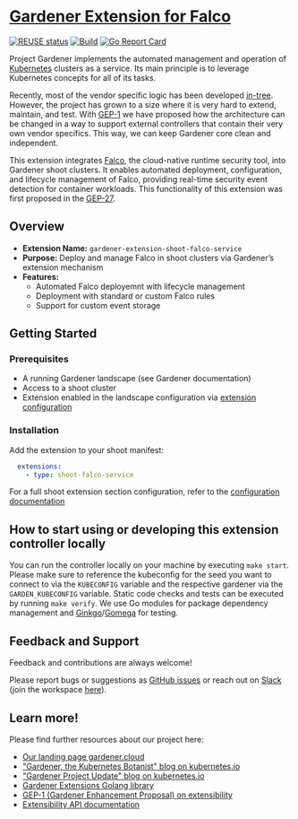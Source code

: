 # [Gardener Extension for Falco](https://gardener.cloud)

[![REUSE status](https://api.reuse.software/badge/github.com/gardener/gardener-extension-shoot-falco-service)](https://api.reuse.software/info/github.com/gardener/gardener-extension-shoot-falco-service)
[![Build](https://github.com/gardener/gardener-extension-shoot-falco-service/actions/workflows/non-release.yaml/badge.svg)](https://github.com/gardener/gardener-extension-shoot-falco-service/actions/workflows/non-release.yaml)
[![Go Report Card](https://goreportcard.com/badge/github.com/gardener/gardener-extension-shoot-falco-service)](https://goreportcard.com/report/github.com/gardener/gardener-extension-shoot-falco-service)


Project Gardener implements the automated management and operation of [Kubernetes](https://kubernetes.io/) clusters as a service.
Its main principle is to leverage Kubernetes concepts for all of its tasks.

Recently, most of the vendor specific logic has been developed [in-tree](https://github.com/gardener/gardener).
However, the project has grown to a size where it is very hard to extend, maintain, and test.
With [GEP-1](https://github.com/gardener/gardener/blob/master/docs/proposals/01-extensibility.md) we have proposed how the architecture can be changed in a way to support external controllers that contain their very own vendor specifics. This way, we can keep Gardener core clean and independent.

This extension integrates [Falco](https://falco.org/), the cloud-native runtime security tool, into Gardener shoot clusters. It enables automated deployment, configuration, and lifecycle management of Falco, providing real-time security event detection for container workloads. This functionality of this extension was first proposed in the [GEP-27](https://github.com/gardener/gardener/blob/a0f959ee152e13a22db1b0d9f6f146bc16c8b7ed/docs/proposals/27-falco-extension.md).

## Overview
- **Extension Name:** `gardener-extension-shoot-falco-service`
- **Purpose:** Deploy and manage Falco in shoot clusters via Gardener’s extension mechanism
- **Features:**
  - Automated Falco deployemnt with lifecycle management
  - Deployment with standard or custom Falco rules
  - Support for custom event storage


## Getting Started

### Prerequisites
- A running Gardener landscape (see Gardener documentation)
- Access to a shoot cluster
- Extension enabled in the landscape configuration via [extension configuration](https://github.com/gardener/gardener-extension-shoot-falco-service/blob/main/docs/extension-configuration.md)

### Installation
Add the extension to your shoot manifest:
```yaml
  extensions:
    - type: shoot-falco-service
```

For a full shoot extension section configuration, refer to the [configuration documentation](https://github.com/gardener/gardener-extension-shoot-falco-service/blob/main/docs/falco-configuration.md)

## How to start using or developing this extension controller locally

You can run the controller locally on your machine by executing `make start`. Please make sure to reference the kubeconfig for the seed you want to connect to via the `KUBECONFIG` variable and the respective gardener via the `GARDEN_KUBECONFIG` variable.
Static code checks and tests can be executed by running `make verify`. We use Go modules for package dependency management and [Ginkgo](https://github.com/onsi/ginkgo)/[Gomega](https://github.com/onsi/gomega) for testing.

## Feedback and Support

Feedback and contributions are always welcome!

Please report bugs or suggestions as [GitHub issues](https://github.com/gardener/gardener-extension-shoot-falco-service/issues) or reach out on [Slack](https://gardener-cloud.slack.com/) (join the workspace [here](https://gardener.cloud/community/community-bio/)).

## Learn more!

Please find further resources about our project here:

* [Our landing page gardener.cloud](https://gardener.cloud/)
* ["Gardener, the Kubernetes Botanist" blog on kubernetes.io](https://kubernetes.io/blog/2018/05/17/gardener/)
* ["Gardener Project Update" blog on kubernetes.io](https://kubernetes.io/blog/2019/12/02/gardener-project-update/)
* [Gardener Extensions Golang library](https://godoc.org/github.com/gardener/gardener/extensions/pkg)
* [GEP-1 (Gardener Enhancement Proposal) on extensibility](https://github.com/gardener/gardener/blob/master/docs/proposals/01-extensibility.md)
* [Extensibility API documentation](https://github.com/gardener/gardener/tree/master/docs/extensions)
